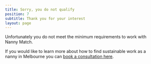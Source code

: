 ```yaml
---
title: Sorry, you do not qualify
position: 7
subtitle: Thank you for your interest
layout: page
---
```


Unfortunately you do not meet the minimum requirements to work with Nanny Match.

If you would like to learn more about how to find sustainable work as a nanny in Melbourne you can [book a consultation here](https://calendly.com/rubybrown/call-for-nannies).
